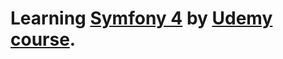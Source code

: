 # Learning [Symfony 4](https://symfony.com/) by [Udemy course](https://www.udemy.com/symfony-4-web-development-from-beginner-to-advanced/).
